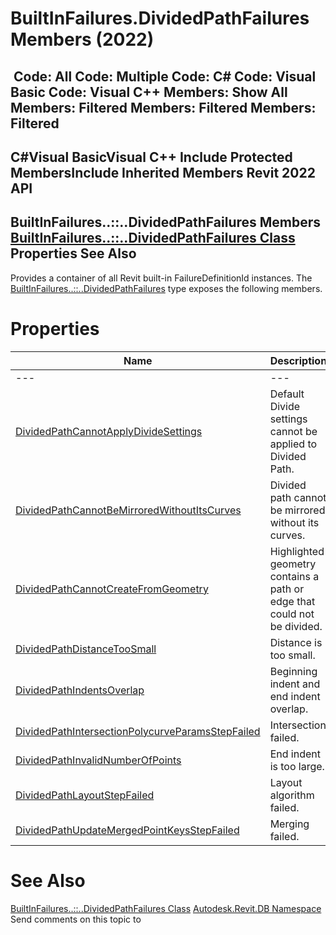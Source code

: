 # BuiltInFailures.DividedPathFailures Members (2022)

﻿
 Code: All Code: Multiple Code: C# Code: Visual Basic Code: Visual C++  Members: Show All Members: Filtered Members: Filtered Members: Filtered   
---  
C#Visual BasicVisual C++
Include Protected MembersInclude Inherited Members
Revit 2022 API  
---  
BuiltInFailures..::..DividedPathFailures Members  
[BuiltInFailures..::..DividedPathFailures Class](96557f40-4ea3-021a-cde7-1f67aeef1a16.md "BuiltInFailures.DividedPathFailures Class") Properties See Also  
---  
Provides a container of all Revit built-in FailureDefinitionId instances.
The [BuiltInFailures..::..DividedPathFailures](96557f40-4ea3-021a-cde7-1f67aeef1a16.md "BuiltInFailures.DividedPathFailures Class") type exposes the following members.
# Properties
| Name | Description |
| --- | --- |
| --- | --- | --- |
| [DividedPathCannotApplyDivideSettings](7803ed22-76e6-dee0-39f3-14c3b4eaa970.md "DividedPathCannotApplyDivideSettings Property") | Default Divide settings cannot be applied to Divided Path. |
| [DividedPathCannotBeMirroredWithoutItsCurves](127a5ed6-56cb-57fc-3f2f-aea94cb16f86.md "DividedPathCannotBeMirroredWithoutItsCurves Property") | Divided path cannot be mirrored without its curves. |
| [DividedPathCannotCreateFromGeometry](340c9813-ec87-34cd-ccca-286ea3d80eb2.md "DividedPathCannotCreateFromGeometry Property") | Highlighted geometry contains a path or edge that could not be divided. |
| [DividedPathDistanceTooSmall](09ff5abe-57f2-3f54-0d6a-c315305d4604.md "DividedPathDistanceTooSmall Property") | Distance is too small. |
| [DividedPathIndentsOverlap](dfadd234-9c1e-a414-84d7-9752a5563588.md "DividedPathIndentsOverlap Property") | Beginning indent and end indent overlap. |
| [DividedPathIntersectionPolycurveParamsStepFailed](14fccd58-aa9a-c153-075d-9b697ad8f916.md "DividedPathIntersectionPolycurveParamsStepFailed Property") | Intersection failed. |
| [DividedPathInvalidNumberOfPoints](ca9efd8b-922b-3a00-c5e5-442f1c1eaf42.md "DividedPathInvalidNumberOfPoints Property") | End indent is too large. |
| [DividedPathLayoutStepFailed](a005d79a-e14d-e940-8497-0b18c1e08889.md "DividedPathLayoutStepFailed Property") | Layout algorithm failed. |
| [DividedPathUpdateMergedPointKeysStepFailed](57d866cf-6996-ae58-96a5-a4957acf3ac6.md "DividedPathUpdateMergedPointKeysStepFailed Property") | Merging failed. |

# See Also
[BuiltInFailures..::..DividedPathFailures Class](96557f40-4ea3-021a-cde7-1f67aeef1a16.md "BuiltInFailures.DividedPathFailures Class")
[Autodesk.Revit.DB Namespace](87546ba7-461b-c646-cbb1-2cb8f5bff8b2.md "Autodesk.Revit.DB Namespace")
Send comments on this topic to 